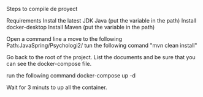 Steps to compile de proyect

Requirements Instal the latest JDK Java  (put the variable in the path)
Install docker-desktop 
Install Maven (put the variable in the path)

Open a command line a move to the following Path:JavaSpring/Psychologi2/ 
tun the following comand "mvn clean install"

Go back to the root of the project. List the documents and be sure that you can see the docker-compose file.

run the following command 
docker-compose up -d

Wait for 3 minuts to up all the container.
